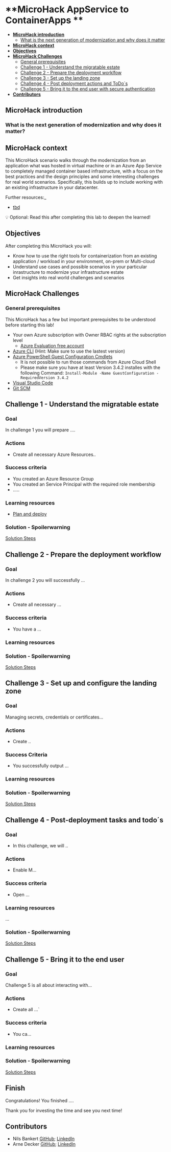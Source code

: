 # **MicroHack AppService to ContainerApps **

- [**MicroHack introduction**](#MicroHack-introduction)
  - [What is the next generation of modernization and why does it matter](#what-is-the-next-generation-of-modernization-and-why-does-it-matter)
- [**MicroHack context**](#microhack-context)
- [**Objectives**](#objectives)
- [**MicroHack Challenges**](#microhack-challenges)
  - [General prerequisites](#general-prerequisites)
  - [Challenge 1 - Understand the migratable estate](#challenge-1---understand-the-migratable-estate)
  - [Challenge 2 - Prepare the deployment worklfow](#challenge-2---prepare-the-deployment-workflow)
  - [Challenge 3 - Set up the landing zone](#challenge-3---set-up-and-configure-the-landing-zone)
  - [Challenge 4 - Post deployment actions and ToDo´s](#challenge-4---post-deployment-tasks-and-todo´s)
  - [Challenge 5 - Bring it to the end user with secure authentication](#challenge-5---bring-it-to-the-end-usern)
- [**Contributors**](#contributors)

## MicroHack introduction

### What is the next generation of modernization and why does it matter? 

## MicroHack context

This MicroHack scenario walks through the modernization from an application what was hosted in virtual machine or in an Azure App Service to completely managed container based infrastructure, with a focus on the best practices and the design principles and some interesting challenges for real world scenarios. Specifically, this builds up to include working with an existing infrastructure in your datacenter.

Further resources:_

* [tbd](link)


💡 Optional: Read this after completing this lab to deepen the learned!

## Objectives

After completing this MicroHack you will:

* Know how to use the right tools for containerization from an existing application / workload in your environment, on-prem or Multi-cloud
* Understand use cases and possible scenarios in your particular inrastructure to modernize your infrastructure estate 
* Get insights into real world challenges and scenarios

## MicroHack Challenges

### General prerequisites

This MicroHack has a few but important prerequisites to be understood before starting this lab!

* Your own Azure subscription with Owner RBAC rights at the subscription level
  * [Azure Evaluation free account](https://azure.microsoft.com/en-us/free/search/?OCID=AIDcmmzzaokddl_SEM_0fa7acb99db91c1fb85fcfd489e5ca6e:G:s&ef_id=0fa7acb99db91c1fb85fcfd489e5ca6e:G:s&msclkid=0fa7acb99db91c1fb85fcfd489e5ca6e)
* [Azure CLI](https://learn.microsoft.com/en-us/cli/azure/install-azure-cli) (Hint: Make sure to use the lastest version)
* [Azure PowerShell Guest Configuration Cmdlets](https://learn.microsoft.com/en-us/azure/governance/machine-configuration/machine-configuration-create-setup#install-the-module-from-the-powershell-gallery)
  * It is not possible to run those commands from Azure Cloud Shell
  * Please make sure you have at least Version 3.4.2 installes with the following Command: ```Install-Module -Name GuestConfiguration -RequiredVersion 3.4.2```
* [Visual Studio Code](https://code.visualstudio.com/)
* [Git SCM](https://git-scm.com/download/)

## Challenge 1 - Understand the migratable estate 

### Goal

In challenge 1 you will prepare ....

### Actions

* Create all necessary Azure Resources..

### Success criteria

* You created an Azure Resource Group
* You created an Service Principal with the required role membership
* .....

### Learning resources

* [Plan and deploy](Link)

### Solution - Spoilerwarning

[Solution Steps](./walkthrough/challenge-1/solution.md)

## Challenge 2 - Prepare the deployment workflow

### Goal

In challenge 2 you will successfully ...

### Actions

* Create all necessary ...


### Success criteria

* You have a ...

### Learning resources


### Solution - Spoilerwarning

[Solution Steps](./walkthrough/challenge-2/solution.md)

## Challenge 3 - Set up and configure the landing zone

### Goal

Managing secrets, credentials or certificates...

### Actions

* Create ..

### Success Criteria

* You successfully output ...

### Learning resources

### Solution - Spoilerwarning

[Solution Steps](./walkthrough/challenge-3/solution.md)

## Challenge 4 - Post-deployment tasks and todo´s

### Goal

* In this challenge, we will ..
### Actions

* Enable M...

### Success criteria

* Open ...

### Learning resources

...

### Solution - Spoilerwarning

[Solution Steps](./walkthrough/challenge-4/solution.md)

## Challenge 5 - Bring it to the end user 

### Goal

Challenge 5 is all about interacting with...

### Actions

* Create all ...`

### Success criteria

* You ca...
### Learning resources

### Solution - Spoilerwarning

[Solution Steps](./walkthrough/challenge-5/solution.md)

## Finish

Congratulations! You finished ....

Thank you for investing the time and see you next time!


## Contributors
* Nils Bankert [GitHub](https://github.com/nilsbankert); [LinkedIn](https://www.linkedin.com/in/nilsbankert/)
* Arne Decker [GitHub](https://github.com/placeholder/); [LinkedIn](https://www.linkedin.com/in/arne-decker-918ba618b/)


